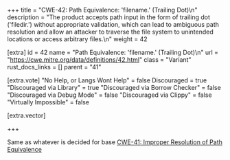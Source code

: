 +++
title = "CWE-42: Path Equivalence: 'filename.' (Trailing Dot)\n"
description = "The product accepts path input in the form of trailing dot ('filedir.') without appropriate validation, which can lead to ambiguous path resolution and allow an attacker to traverse the file system to unintended locations or access arbitrary files.\n"
weight = 42

[extra]
id = 42
name = "Path Equivalence: 'filename.' (Trailing Dot)\n"
url = "https://cwe.mitre.org/data/definitions/42.html"
class = "Variant"
rust_docs_links = []
parent = "41"

[extra.vote]
"No Help, or Langs Wont Help" = false
Discouraged = true
"Discouraged via Library" = true
"Discouraged via Borrow Checker" = false
"Discouraged via Debug Mode" = false
"Discouraged via Clippy" = false
"Virtually Impossible" = false

[extra.vector]

+++

Same as whatever is decided for base [CWE-41: Improper Resolution of Path Equivalence](/rust-are-we-secure-yet/cwes/cwe-41)